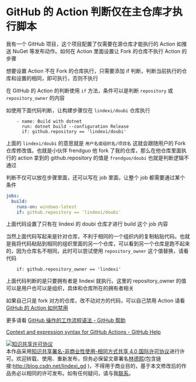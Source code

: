 # GitHub 的 Action 判断仅在主仓库才执行脚本

我有一个 GitHub 项目，这个项目配置了仅需要在源仓库才能执行的 Action 如推送 NuGet 等发布动作。如何在 Action 里面设置让 Fork 的仓库不执行 Action 的步骤

<!--more-->
<!-- CreateTime:5/25/2020 2:29:40 PM -->



想要设置 Action 不在 Fork 的仓库执行，只需要添加 if 判断，判断当前执行的仓库和设置的相同，即可执行，否则不执行

在 GitHub 的 Action 的判断使用 `if` 方法，条件可以是判断 `repository` 或 `repository_owner` 的内容

如使用下面代码判断，让构建步骤仅在 `lindexi/doubi` 仓库执行

```
    - name: Build with dotnet
      run: dotnet build --configuration Release
      if: github.repository == 'lindexi/doubi'
```

上面的 `lindexi/doubi` 的意思就是 `用户名或组织名/项目名` 这就会跟随用户的 Fork 仓库修改值。也就是小伙伴 frendguo 他 fork 了我的仓库，那么在他仓库里面执行的 action 拿到的 github.repository 的值是 `frendguo/doubi` 也就是判断逻辑不通过

判断不仅可以放在步骤里面，还可以写在 job 里面，让整个 job 都需要通过某个条件

```yaml
jobs:
  build:
    runs-on: windows-latest
    if: github.repository == 'lindexi/doubi'
```

上面代码设置了只有在 lindexi 的 doubi 仓库才进行 build 这个 job 内容

当然上面代码写起来是针对仓库，不利于相同的一个组织内的复制粘贴代码。也就是我将代码粘贴到相同的组织里面的另一个仓库，可以看到另一个仓库是跑不起来的，因为仓库名不相同，此时可以尝试使用 `repository_owner` 这个值替换，请看代码

```
    if: github.repository_owner == 'lindexi'
```

上面代码判断的是只要拥有者是 lindexi 就执行。这里的 repository_owner 的值可以是用户也可以是组织，具体和仓库所在的拥有者相关

如果自己只是 fork 对方的仓库，改不动对方的代码，可以自己禁用 Action 请看 [GitHub 的 Action 如何禁用](https://blog.lindexi.com/post/GitHub-%E7%9A%84-Action-%E5%A6%82%E4%BD%95%E7%A6%81%E7%94%A8.html )

更多请看 [GitHub 操作的工作流程语法 - GitHub 帮助](https://help.github.com/cn/actions/reference/workflow-syntax-for-github-actions )

[Context and expression syntax for GitHub Actions - GitHub Help](https://help.github.com/en/actions/reference/context-and-expression-syntax-for-github-actions )

<a rel="license" href="http://creativecommons.org/licenses/by-nc-sa/4.0/"><img alt="知识共享许可协议" style="border-width:0" src="https://licensebuttons.net/l/by-nc-sa/4.0/88x31.png" /></a><br />本作品采用<a rel="license" href="http://creativecommons.org/licenses/by-nc-sa/4.0/">知识共享署名-非商业性使用-相同方式共享 4.0 国际许可协议</a>进行许可。欢迎转载、使用、重新发布，但务必保留文章署名[林德熙](http://blog.csdn.net/lindexi_gd)(包含链接:http://blog.csdn.net/lindexi_gd )，不得用于商业目的，基于本文修改后的作品务必以相同的许可发布。如有任何疑问，请与我[联系](mailto:lindexi_gd@163.com)。
